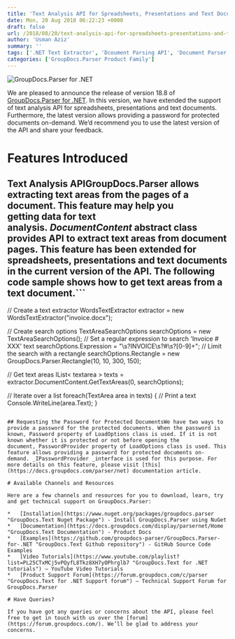 ```yaml
---
title: 'Text Analysis API for Spreadsheets, Presentations and Text Documents - GroupDocs.Parser for .NET 18.8'
date: Mon, 20 Aug 2018 06:22:23 +0000
draft: false
url: /2018/08/20/text-analysis-api-for-spreadsheets-presentations-and-text-documents-groupdocs.parser-for-.net-18.8/
author: 'Usman Aziz'
summary: ''
tags: ['.NET Text Extractor', 'Dcoument Parsing API', 'Document Parser', 'Text Extraction API for .NET', 'GroupDocs.Parser for .NET Releases']
categories: ['GroupDocs.Parser Product Family']
---
```


![GroupDocs.Parser for .NET](http://blog.groupdocs.com/wp-content/uploads/sites/4/2018/05/groupdocs-parser.png "GroupDocs-Parser-theme-100x100")

We are pleased to announce the release of version 18.8 of [GroupDocs.Parser for .NET](https://products.groupdocs.com/parser/net). In this version, we have extended the support of text analysis API for spreadsheets, presentations and text documents. Furthermore, the latest version allows providing a password for protected documents on-demand. We’d recommend you to use the latest version of the API and share your feedback.

# Features Introduced

## Text Analysis APIGroupDocs.Parser allows extracting text areas from the pages of a document. This feature may help you getting data for text analysis. _DocumentContent_ abstract class provides API to extract text areas from document pages. This feature has been extended for spreadsheets, presentations and text documents in the current version of the API. The following code sample shows how to get text areas from a text document.```
// Create a text extractor
WordsTextExtractor extractor = new WordsTextExtractor("invoice.docx");
  
// Create search options
TextAreaSearchOptions searchOptions = new TextAreaSearchOptions();
// Set a regular expression to search 'Invoice # XXX' text
searchOptions.Expression = "\\s?INVOICE\\s?#\\s?[0-9]+";
// Limit the search with a rectangle
searchOptions.Rectangle = new GroupDocs.Parser.Rectangle(10, 10, 300, 150);
 
// Get text areas
IList< textarea > texts = extractor.DocumentContent.GetTextAreas(0, searchOptions);
             
// Iterate over a list
foreach(TextArea area in texts)
{
    // Print a text
    Console.WriteLine(area.Text);
}
```For more details on this feature, please visit [this](https://docs.groupdocs.com/parser/net) documentation article.

## Requesting the Password for Protected DocumentsWe have two ways to provide a password for the protected documents. When the password is known, Password property of LoadOptions class is used. If it is not known whether it is protected or not before opening the document, PasswordProvider property of LoadOptions class is used. This feature allows providing a password for protected documents on-demand. _IPasswordProvider _interface is used for this purpose. For more details on this feature, please visit [this](https://docs.groupdocs.com/parser/net) documentation article.

# Available Channels and Resources

Here are a few channels and resources for you to download, learn, try and get technical support on GroupDocs.Parser:

*   [Installation](https://www.nuget.org/packages/groupdocs.parser "GroupDocs.Text Nuget Package") - Install GroupDocs.Parser using NuGet
*   [Documentation](https://docs.groupdocs.com/display/parsernet/Home "GroupDocs.Text Documentation") - Product Docs
*   [Examples](https://github.com/groupdocs-parser/GroupDocs.Parser-for-.NET "GroupDocs.Text Github repository") - GitHub Source Code Examples
*   [Video Tutorials](https://www.youtube.com/playlist?list=PL25CTxMCj5vPQyfL8Tkz8XH7yOPhrglb7 "GroupDocs.Text for .NET tutorials") – YouTube Video Tutorials
*   [Product Support Forum](https://forum.groupdocs.com/c/parser "GroupDocs.Text for .NET Support forum") – Technical Support Forum for GroupDocs.Parser

# Have Queries?

If you have got any queries or concerns about the API, please feel free to get in touch with us over the [forum](https://forum.groupdocs.com/). We’ll be glad to address your concerns.





